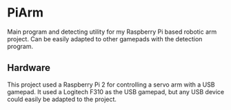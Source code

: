 # PiArm
Main program and detecting utility for my Raspberry Pi based robotic arm project.
Can be easily adapted to other gamepads with the detection program.

## Hardware
This project used a Raspberry Pi 2 for controlling a servo arm with a USB gamepad.  It used a Logitech F310 as the USB gamepad, but any USB device could easily be adapted to the project.
